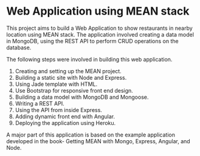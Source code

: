 # Web Application using MEAN stack

This project aims to build a Web Application to show restaurants in nearby location using MEAN stack. The application involved creating a data model in MongoDB, using the REST API to perform CRUD operations on the database.

The following steps were involved in building this web application.

1. Creating and setting up the MEAN project.
2. Building a static site with Node and Express.
3. Using Jade template with HTML.
4. Use Bootstrap for responsive front end design.
5. Building a data model with MongoDB and Mongoose.
6. Writing a REST API.
7. Using the API from inside Express.
8. Adding dynamic front end with Angular.
9. Deploying the application using Heroku.

A major part of this application is based on the example application developed in the book- Getting MEAN with Mongo, Express, Angular, and Node.